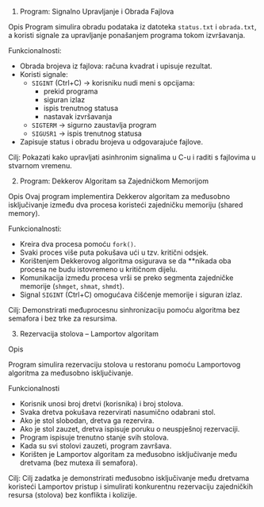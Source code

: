  1. Program: Signalno Upravljanje i Obrada Fajlova

 Opis
Program simulira obradu podataka iz datoteka `status.txt` i `obrada.txt`, a koristi signale za upravljanje ponašanjem programa tokom izvršavanja.

Funkcionalnosti:
- Obrada brojeva iz fajlova: računa kvadrat i upisuje rezultat.
- Koristi signale:
  - `SIGINT` (Ctrl+C) → korisniku nudi meni s opcijama:
    - prekid programa
    - siguran izlaz
    - ispis trenutnog statusa
    - nastavak izvršavanja
  - `SIGTERM` → sigurno zaustavlja program
  - `SIGUSR1` → ispis trenutnog statusa
- Zapisuje status i obradu brojeva u odgovarajuće fajlove.

Cilj:
Pokazati kako upravljati asinhronim signalima u C-u i raditi s fajlovima u stvarnom vremenu.


2. Program: Dekkerov Algoritam sa Zajedničkom Memorijom

Opis
Ovaj program implementira Dekkerov algoritam za međusobno isključivanje između dva procesa koristeći zajedničku memoriju (shared memory).

Funkcionalnosti:
- Kreira dva procesa pomoću `fork()`.
- Svaki proces više puta pokušava ući u tzv. kritični odsjek.
- Korištenjem Dekkerovog algoritma osigurava se da **nikada oba procesa ne budu istovremeno u kritičnom dijelu.
- Komunikacija između procesa vrši se preko segmenta zajedničke memorije (`shmget`, `shmat`, `shmdt`).
- Signal `SIGINT` (Ctrl+C) omogućava čišćenje memorije i siguran izlaz.

Cilj:
Demonstrirati međuprocesnu sinhronizaciju pomoću algoritma bez semafora i bez trke za resursima.


3. Rezervacija stolova – Lamportov algoritam

Opis

Program simulira rezervaciju stolova u restoranu pomoću Lamportovog algoritma za međusobno isključivanje. 

Funkcionalnosti

- Korisnik unosi broj dretvi (korisnika) i broj stolova.
- Svaka dretva pokušava rezervirati nasumično odabrani stol.
- Ako je stol slobodan, dretva ga rezervira.
- Ako je stol zauzet, dretva ispisuje poruku o neuspješnoj rezervaciji.
- Program ispisuje trenutno stanje svih stolova.
- Kada su svi stolovi zauzeti, program završava.
- Korišten je Lamportov algoritam za međusobno isključivanje među dretvama (bez mutexa ili semafora).

Cilj:
Cilj zadatka je demonstrirati međusobno isključivanje među dretvama koristeći Lamportov pristup i simulirati konkurentnu rezervaciju zajedničkih resursa (stolova) bez konflikta i kolizije.
